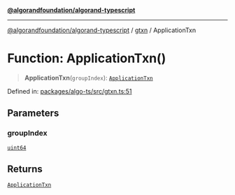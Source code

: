 [**@algorandfoundation/algorand-typescript**](../../../README.md)

***

[@algorandfoundation/algorand-typescript](../../../README.md) / [gtxn](../README.md) / ApplicationTxn

# Function: ApplicationTxn()

> **ApplicationTxn**(`groupIndex`): [`ApplicationTxn`](../interfaces/ApplicationTxn.md)

Defined in: [packages/algo-ts/src/gtxn.ts:51](https://github.com/algorandfoundation/puya-ts/blob/89ee9cf9a58d93e3ffbb727cfadf537835799a71/packages/algo-ts/src/gtxn.ts#L51)

## Parameters

### groupIndex

[`uint64`](../../../type-aliases/uint64.md)

## Returns

[`ApplicationTxn`](../interfaces/ApplicationTxn.md)
